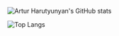 ![Artur Harutyunyan's GitHub stats](https://github-readme-stats.vercel.app/api?username=arturharutyunyan1&show_icons=true) 

![Top Langs](https://github-readme-stats.vercel.app/api/top-langs/?username=arturharutyunyan1&layout=compact)


